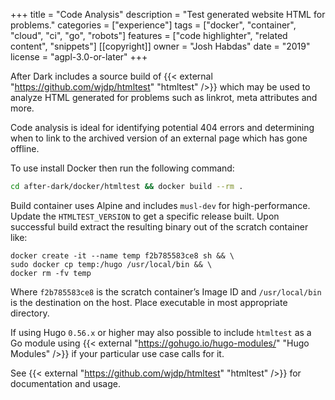 +++
title = "Code Analysis"
description = "Test generated website HTML for problems."
categories = ["experience"]
tags = ["docker", "container", "cloud", "ci", "go", "robots"]
features = ["code highlighter", "related content", "snippets"]
[[copyright]]
  owner = "Josh Habdas"
  date = "2019"
  license = "agpl-3.0-or-later"
+++

After Dark includes a source build of {{< external "https://github.com/wjdp/htmltest" "htmltest" />}} which may be used to analyze HTML generated for problems such as linkrot, meta attributes and more.

Code analysis is ideal for identifying potential 404 errors and determining when to link to the archived version of an external page which has gone offline.

To use install Docker then run the following command:

```sh
cd after-dark/docker/htmltest && docker build --rm .
```

Build container uses Alpine and includes `musl-dev` for high-performance. Update the `HTMLTEST_VERSION` to get a specific release built. Upon successful build extract the resulting binary out of the scratch container like:

```
docker create -it --name temp f2b785583ce8 sh && \
sudo docker cp temp:/hugo /usr/local/bin && \
docker rm -fv temp
```

Where `f2b785583ce8` is the scratch container’s Image ID and `/usr/local/bin` is the destination on the host. Place executable in most appropriate directory.

If using Hugo `0.56.x` or higher may also possible to include `htmltest` as a Go module using {{< external "https://gohugo.io/hugo-modules/" "Hugo Modules" />}} if your particular use case calls for it.

See {{< external "https://github.com/wjdp/htmltest" "htmltest" />}} for documentation and usage.
